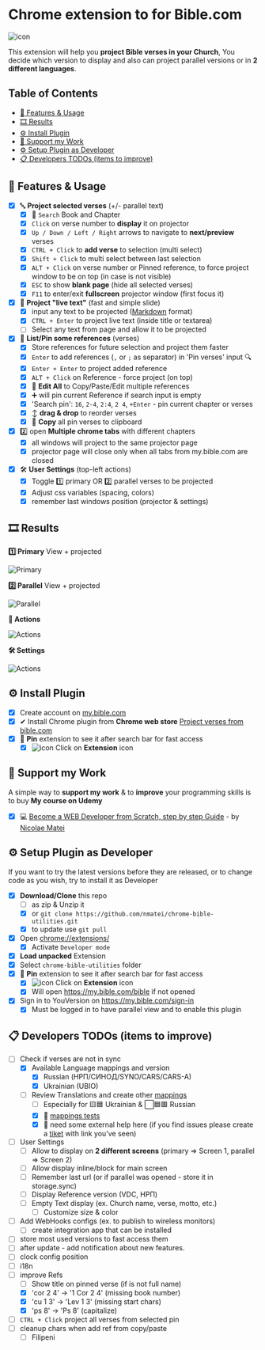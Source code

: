 # Chrome extension to for Bible.com

![icon](views/icons/icon-48.png)

This extension will help you **project Bible verses in your Church**,
You decide which version to display and also can project parallel versions
or in **2 different languages**.

## Table of Contents

<!-- START doctoc generated TOC please keep comment here to allow auto update -->
<!-- DON'T EDIT THIS SECTION, INSTEAD RE-RUN doctoc TO UPDATE -->


- [💠 Features & Usage](#-features--usage)
- [🎞 Results](#-results)
- [⚙ Install Plugin](#-install-plugin)
- [👋 Support my Work](#-support-my-work)
- [⚙ Setup Plugin as Developer](#-setup-plugin-as-developer)
- [📋 Developers TODOs (items to improve)](#-developers-todos-items-to-improve)

<!-- END doctoc generated TOC please keep comment here to allow auto update -->

## 💠 Features & Usage

- [x] 🔤 **Project selected verses** (+/- parallel text)
  - [x] 🔎 `Search` Book and Chapter
  - [x] `Click` on verse number to **display** it on projector
  - [x] `Up / Down / Left / Right` arrows to navigate to **next/preview** verses
  - [x] `CTRL + Click` to **add verse** to selection (multi select)
  - [x] `Shift + Click` to multi select between last selection
  - [x] `ALT + Click` on verse number or Pinned reference, to force project window to be on top (in case is not visible)
  - [x] `ESC` to show **blank page** (hide all selected verses)
  - [x] `F11` to enter/exit **fullscreen** projector window (first focus it)
- [x] 💬 **Project "live text"** (fast and simple slide)
  - [x] input any text to be projected ([Markdown](https://github.com/markedjs/marked) format)
  - [x] `CTRL + Enter` to project live text (inside title or textarea)
  - [ ] Select any text from page and allow it to be projected
- [x] 📌 **List/Pin some references** (verses)
  - [x] Store references for future selection and project them faster
  - [x] `Enter` to add references (`,` or `;` as separator) in 'Pin verses' input 🔍
  - [x] `Enter + Enter` to project added reference
  - [x] `ALT + Click` on Reference - force project (on top)
  - [x] 📝 **Edit All** to Copy/Paste/Edit multiple references
  - [x] ➕ will pin current Reference if search input is empty
  - [x] 'Search pin': `16`, `2-4`, `2:4`, `2 4`, `+Enter` - pin current chapter or verses
  - [x] ↕ **drag & drop** to reorder verses
  - [x] 📄 **Copy** all pin verses to clipboard
- [x] 2️⃣ open **Multiple chrome tabs** with different chapters
  - [x] all windows will project to the same projector page
  - [x] projector page will close only when all tabs from my.bible.com are closed
- [x] 🛠 **User Settings** (top-left actions)
  - [x] Toggle 1️⃣ primary OR 2️⃣ parallel verses to be projected
  - [x] Adjust css variables (spacing, colors)
  - [x] remember last windows position (projector & settings)

## 🎞 Results

**1️⃣ Primary** View + projected

![Primary](screens/primary.jpg)

**2️⃣ Parallel** View + projected

![Parallel](screens/parallel.jpg)

**💬 Actions**

![Actions](screens/actions.jpg)

**🛠 Settings**

![Actions](screens/settings.jpg)

## ⚙ Install Plugin

- [x] Create account on [my.bible.com](https://my.bible.com)
- [x] ✔ Install Chrome plugin from **Chrome web store** [Project verses from bible.com](https://chrome.google.com/webstore/detail/project-verses-from-bible/fklnkmnlobkpoiifnbnemdpamheoanpj)
- [x] 📌 **Pin** extension to see it after search bar for fast access
  - [x] ![icon](views/icons/icon-16.png) Click on **Extension** icon

## 👋 Support my Work

A simple way to **support my work** & to **improve** your programming skills is to buy **My course on Udemy**

- [x] ‍💻 [Become a WEB Developer from Scratch, step by step Guide](https://www.udemy.com/course/become-a-web-developer-from-scratch-step-by-step-guide/?couponCode=2023-START-WEB-DEV) - by [Nicolae Matei](https://nmatei.github.io/)

## ⚙ Setup Plugin as Developer

If you want to try the latest versions before they are released, or to change code as you wish, try to install it as Developer

- [x] **Download/Clone** this repo
  - [ ] as zip & Unzip it
  - [x] or `git clone https://github.com/nmatei/chrome-bible-utilities.git`
  - [x] to update use `git pull`
- [x] Open [chrome://extensions/](chrome://extensions/)
  - [x] Activate `Developer mode`
- [x] **Load unpacked** Extension
- [x] Select `chrome-bible-utilities` folder
- [x] 📌 **Pin** extension to see it after search bar for fast access
  - [x] ![icon](views/icons/icon-16.png) Click on **Extension** icon
  - [x] Will open https://my.bible.com/bible if not opened
- [x] Sign in to YouVersion on https://my.bible.com/sign-in
  - [x] Must be logged in to have parallel view and to enable this plugin

## 📋 Developers TODOs (items to improve)

- [ ] Check if verses are not in sync
  - [x] Available Language mappings and version
    - [x] Russian (НРП/СИНОД/SYNO/CARS/CARS-A)
    - [x] Ukrainian (UBIO)
  - [ ] Review Translations and create other [mappings](views/common/bible-mappings.js)
    - [ ] Especially for 🟨🟦 Ukrainian & ⬜🟦🟥 Russian
    - [x] 🙏 [mappings tests](test/bible-mappings.test.ts)
    - [x] 🙏 need some external help here (if you find issues please create a [tiket](../../issues) with link you've seen)
- [ ] User Settings
  - [ ] Allow to display on **2 different screens** (primary => Screen 1, parallel => Screen 2)
  - [ ] Allow display inline/block for main screen
  - [ ] Remember last url (or if parallel was opened - store it in storage.sync)
  - [ ] Display Reference version (VDC, НРП)
  - [ ] Empty Text display (ex. Church name, verse, motto, etc.)
    - [ ] Customize size & color
- [ ] Add WebHooks configs (ex. to publish to wireless monitors)
  - [ ] create integration app that can be installed
- [ ] store most used versions to fast access them
- [ ] after update - add notification about new features.
- [ ] clock config position
- [ ] i18n
- [ ] improve Refs
  - [ ] Show title on pinned verse (if is not full name)
  - [x] 'cor 2 4' -> '1 Cor 2 4' (missing book number)
  - [x] 'cu 1 3'  -> 'Lev 1 3' (missing start chars)
  - [x] 'ps 8'    -> 'Ps 8' (capitalize)
- [ ] `CTRL + Click` project all verses from selected pin
- [ ] cleanup chars when add ref from copy/paste
  - [ ] ‭‭Filipeni‬ 